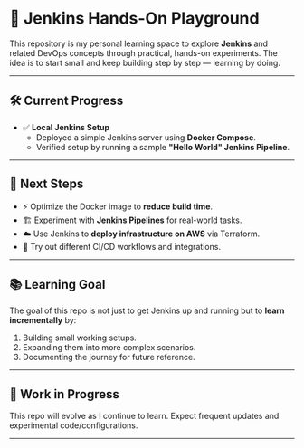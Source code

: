 # 🚀 Jenkins Hands-On Playground

This repository is my personal learning space to explore **Jenkins** and related DevOps concepts through practical, hands-on experiments. The idea is to start small and keep building step by step — learning by doing.  

---

## 🛠️ Current Progress

- ✅ **Local Jenkins Setup**  
  - Deployed a simple Jenkins server using **Docker Compose**.  
  - Verified setup by running a sample **"Hello World" Jenkins Pipeline**.  

---

## 📌 Next Steps

- ⚡ Optimize the Docker image to **reduce build time**.  
- 🏗️ Experiment with **Jenkins Pipelines** for real-world tasks.  
- ☁️ Use Jenkins to **deploy infrastructure on AWS** via Terraform.  
- 🔄 Try out different CI/CD workflows and integrations.  

---

## 📚 Learning Goal

The goal of this repo is not just to get Jenkins up and running but to **learn incrementally** by:  
1. Building small working setups.  
2. Expanding them into more complex scenarios.  
3. Documenting the journey for future reference.  

---

## 🚧 Work in Progress

This repo will evolve as I continue to learn. Expect frequent updates and experimental code/configurations.  

---